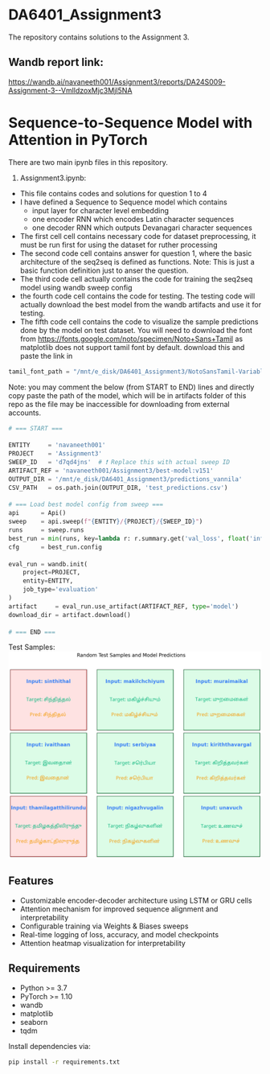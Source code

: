 # DA6401_Assignment3
The repository contains solutions to the Assignment 3.

## Wandb report link:
https://wandb.ai/navaneeth001/Assignment3/reports/DA24S009-Assignment-3--VmlldzoxMjc3MjI5NA

# Sequence-to-Sequence Model with Attention in PyTorch

There are two main ipynb files in this repository.
1. Assignment3.ipynb:
- This file contains codes and solutions for question 1 to 4
- I have defined a Sequence to Sequence model which contains 
    - input layer for character level embedding
    - one encoder RNN which encodes Latin character sequences
    - one decoder RNN which outputs Devanagari character sequences
- The first cell cell contains necessary code for dataset preprocessing, it must be run first for using the dataset for ruther processing
- The second code cell contains answer for question 1, where the basic architecture of the seq2seq is defined as functions. Note: This is just a basic function definition just to anser the question. 
- The third code cell actually contains the code for training the seq2seq model using wandb sweep config
- the fourth code cell contains the code for testing. The testing code will actually download the best model from the wandb artifacts and use it for testing. 
- The fifth code cell contains the code to visualize the sample predictions done by the model on test dataset. 
You will need to download the font from https://fonts.google.com/noto/specimen/Noto+Sans+Tamil as matplotlib does not support tamil font by default. 
download this and paste the link in 

```python
tamil_font_path = "/mnt/e_disk/DA6401_Assignment3/NotoSansTamil-VariableFont_wdth,wght.ttf"  
```

Note: you may comment the below (from START to END) lines and directly copy paste the path of the model, which will be in artifacts folder of this repo as the file may be inaccessible for downloading from external accounts.

```python
# === START === 

ENTITY     = 'navaneeth001'
PROJECT    = 'Assignment3'
SWEEP_ID   = 'd7qd4jns'  # ❗ Replace this with actual sweep ID
ARTIFACT_REF = 'navaneeth001/Assignment3/best-model:v151'
OUTPUT_DIR = '/mnt/e_disk/DA6401_Assignment3/predictions_vannila'
CSV_PATH   = os.path.join(OUTPUT_DIR, 'test_predictions.csv')

# === Load best model config from sweep ===
api      = Api()
sweep    = api.sweep(f"{ENTITY}/{PROJECT}/{SWEEP_ID}")
runs     = sweep.runs
best_run = min(runs, key=lambda r: r.summary.get('val_loss', float('inf')))
cfg      = best_run.config

eval_run = wandb.init(
    project=PROJECT,
    entity=ENTITY,
    job_type='evaluation'
)
artifact     = eval_run.use_artifact(ARTIFACT_REF, type='model')
download_dir = artifact.download()

# === END === 

```

Test Samples:
![alt text](image.png)

## Features

- Customizable encoder-decoder architecture using LSTM or GRU cells
- Attention mechanism for improved sequence alignment and interpretability
- Configurable training via Weights & Biases sweeps
- Real-time logging of loss, accuracy, and model checkpoints
- Attention heatmap visualization for interpretability

## Requirements

- Python >= 3.7
- PyTorch >= 1.10
- wandb
- matplotlib
- seaborn
- tqdm

Install dependencies via:

```bash
pip install -r requirements.txt



